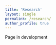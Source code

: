 ```yaml
---
title: 'Research'
layout: single
permalink: /research/
author_profile: true
---
```


Page in development